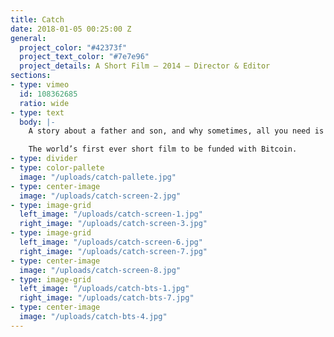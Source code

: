 ```yaml
---
title: Catch
date: 2018-01-05 00:25:00 Z
general:
  project_color: "#42373f"
  project_text_color: "#7e7e96"
  project_details: A Short Film – 2014 – Director & Editor
sections:
- type: vimeo
  id: 108362685
  ratio: wide
- type: text
  body: |-
    A story about a father and son, and why sometimes, all you need is a game of catch.

    The world’s first ever short film to be funded with Bitcoin.
- type: divider
- type: color-pallete
  image: "/uploads/catch-pallete.jpg"
- type: center-image
  image: "/uploads/catch-screen-2.jpg"
- type: image-grid
  left_image: "/uploads/catch-screen-1.jpg"
  right_image: "/uploads/catch-screen-3.jpg"
- type: image-grid
  left_image: "/uploads/catch-screen-6.jpg"
  right_image: "/uploads/catch-screen-7.jpg"
- type: center-image
  image: "/uploads/catch-screen-8.jpg"
- type: image-grid
  left_image: "/uploads/catch-bts-1.jpg"
  right_image: "/uploads/catch-bts-7.jpg"
- type: center-image
  image: "/uploads/catch-bts-4.jpg"
---
```


